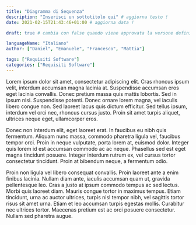 ```yaml
--- 
title: "Diagramma di Sequenza"
description: "Inserisci un sottotitolo qui" # aggiorna testo !
date: 2021-02-15T21:43:46+01:00 # aggiorna data !

draft: true # cambia con false quando viene approvata la versone definitiva !

languageName: "Italiano"
author: ["Daniel", "Emanuele", "Francesco", "Mattia"] 

tags: ["Requisiti Software"]   
categories: ["Requisiti Software"]   
---  
```


<!-- Write content Down Here :) -->

<p> <!-- placeholder text || you can use Markdown or HTML to add some content -->
  Lorem ipsum dolor sit amet, consectetur adipiscing elit. Cras rhoncus ipsum velit, interdum accumsan magna lacinia at. Suspendisse accumsan eros eget lacinia convallis. Donec pretium massa quis mattis lobortis. Sed in ipsum nisi. Suspendisse potenti. Donec ornare lorem magna, vel iaculis libero congue non. Sed laoreet lacus quis dictum efficitur. Sed tellus ipsum, interdum vel orci nec, rhoncus cursus justo. Proin sit amet turpis aliquet, ultrices neque eget, ullamcorper eros.

  Donec non interdum elit, eget laoreet erat. In faucibus eu nibh quis fermentum. Aliquam nunc massa, commodo pharetra ligula vel, faucibus tempor orci. Proin in neque vulputate, porta lorem at, euismod dolor. Integer quis lorem id est accumsan commodo ac ac neque. Phasellus sed est eget magna tincidunt posuere. Integer interdum rutrum ex, vel cursus tortor consectetur tincidunt. Proin at bibendum neque, a fermentum odio.

  Proin non ligula vel libero consequat convallis. Proin laoreet ante a enim finibus lacinia. Nullam diam ante, iaculis accumsan quam ut, gravida pellentesque leo. Cras a justo at ipsum commodo tempus ac sed lectus. Morbi quis laoreet diam. Mauris congue tortor in maximus tempus. Etiam tincidunt, urna ac auctor ultrices, turpis nisl tempor nibh, vel sagittis tortor risus sit amet urna. Etiam et leo accumsan turpis egestas mollis. Curabitur nec ultrices tortor. Maecenas pretium est ac orci posuere consectetur. Nullam sed pharetra augue.
</p> 





